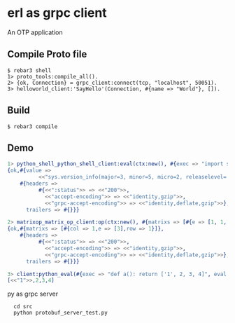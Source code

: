 erl as grpc client
=====

An OTP application

Compile Proto file
-----

    $ rebar3 shell
    1> proto_tools:compile_all().
    2> {ok, Connection} = grpc_client:connect(tcp, "localhost", 50051).
    3> helloworld_client:'SayHello'(Connection, #{name => "World"}, []).


Build
-----

    $ rebar3 compile


Demo
------

```erlang
1> python_shell_python_shell_client:eval(ctx:new(), #{exec => "import sys", eval => "sys.version_info"}).
{ok,#{value =>
          <<"sys.version_info(major=3, minor=5, micro=2, releaselevel='final', serial=0)">>},
    #{headers =>
          #{<<":status">> => <<"200">>,
            <<"accept-encoding">> => <<"identity,gzip">>,
            <<"grpc-accept-encoding">> => <<"identity,deflate,gzip">>},
      trailers => #{}}}

2> matrixop_matrix_op_client:op(ctx:new(), #{matrixs => [#{e => [1, 1, 1], row => 3, col => 1}, #{e => [1, 1, 1], row => 1, col => 3}], op => #{value => "multiple", factory_num => 2}}).
{ok,#{matrixs => [#{col => 1,e => [3],row => 1}]},
    #{headers =>
          #{<<":status">> => <<"200">>,
            <<"accept-encoding">> => <<"identity,gzip">>,
            <<"grpc-accept-encoding">> => <<"identity,deflate,gzip">>},
      trailers => #{}}}

3> client:python_eval(#{exec => "def a(): return ['1', 2, 3, 4]", eval => "a()"}).
[<<"1">>,2,3,4]
```

py as grpc server

      cd src
      python protobuf_server_test.py